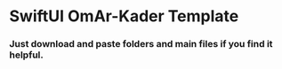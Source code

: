 # SwiftUI OmAr-Kader Template

### Just download and paste folders and main files if you find it helpful.

